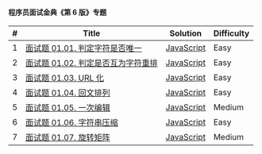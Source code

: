 #### 程序员面试金典《第 6 版》专题

| \#  | Title                                                                                          | Solution                                                   | Difficulty |
| --- | ---------------------------------------------------------------------------------------------- | ---------------------------------------------------------- | ---------- |
| 1   | [面试题 01.01. 判定字符是否唯一](https://leetcode-cn.com/problems/is-unique-lcci/)             | [JavaScript](../javaScript/lcci/1-isUnique.js)             | Easy       |
| 2   | [面试题 01.02. 判定是否互为字符重排](https://leetcode-cn.com/problems/check-permutation-lcci/) | [JavaScript](../javaScript/lcci/2-checkPermutation.js)     | Easy       |
| 3   | [面试题 01.03. URL 化](https://leetcode-cn.com/problems/string-to-url-lcci/)                   | [JavaScript](../javaScript/lcci/3-replaceSpaces.js)        | Easy       |
| 4   | [面试题 01.04. 回文排列](https://leetcode-cn.com/problems/palindrome-permutation-lcci/)        | [JavaScript](../javaScript/lcci/4-canPermutePalindrome.js) | Easy       |
| 5   | [面试题 01.05. 一次编辑](https://leetcode-cn.com/problems/one-away-lcci/)                      | [JavaScript](../javaScript/lcci/5-oneEditAway.js)          | Medium     |
| 6   | [面试题 01.06. 字符串压缩](https://leetcode-cn.com/problems/compress-string-lcci/)             | [JavaScript](../javaScript/lcci/6-compressString.js)       | Easy       |
| 7   | [面试题 01.07. 旋转矩阵](https://leetcode-cn.com/problems/rotate-matrix-lcci/)                 | [JavaScript](../javaScript/lcci/7-rotate.js)               | Medium     |
